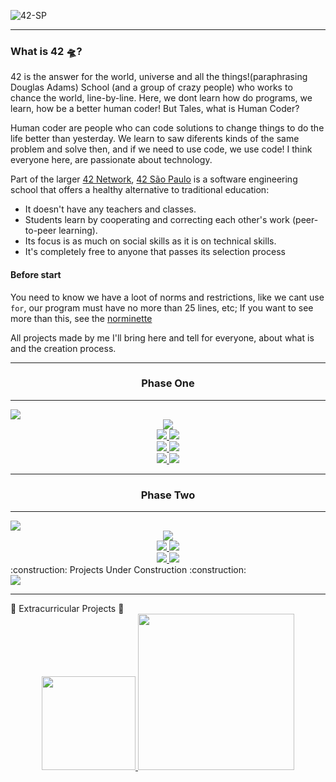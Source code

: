 ![42-SP](https://user-images.githubusercontent.com/86013047/198174690-e4e6420e-79fd-4ee4-9a62-0426f3b843cf.png)

---

### What is 42 🛸?

42 is the answer for the world, universe and all the things!(paraphrasing Douglas Adams) School (and a group of crazy people) who works to chance the world, line-by-line. Here, we dont learn how do programs, we learn, how be a better human coder!
But Tales, what is Human Coder?

Human coder are people who can code solutions to change things to do the life better than yesterday. We learn to saw diferents kinds of the same problem and solve then, and if we need to use code, we use code! 
I think everyone here, are passionate about technology.

Part of the larger [42 Network](https://www.42.fr/42-network/),
[42 São Paulo](https://www.42sp.org.br/) is a software engineering school
that offers a healthy alternative to traditional education:

- It doesn't have any teachers and classes.
- Students learn by cooperating
  and correcting each other's work (peer-to-peer learning).
- Its focus is as much on social skills as it is on technical skills.
- It's completely free to anyone that passes its selection process

#### Before start

You need to know we have a loot of norms and restrictions, like we cant use `for`, our program must have no more than 25 lines, etc;
If you want to see more than this, see the [norminette](https://github.com/42school/norminette)

All projects made by me I'll bring here and tell for everyone, about what is and the creation process.

<div align="center">

---
### Phase One
---

</div>
<div align="left">
  <img src="https://img.shields.io/badge/Projects-Concluded-success"/>
</div>

<div align="center">
  <img src="https://user-images.githubusercontent.com/86013047/218306620-3fbadc48-38d4-47a1-9bf5-ae1b66419380.png"/>
</div>

<div align="center">
  <a href="https://github.com/talessantos49/Projetos-42/tree/main/Libft">
    <img src="https://user-images.githubusercontent.com/86013047/169532214-b6148f09-3e51-4c6d-90be-dd67ba469026.png"/>
  </a>
  <a href="https://github.com/talessantos49/Projetos-42/tree/main/Get_Next_Line">
    <img src="https://user-images.githubusercontent.com/86013047/197639960-56508b04-d8b1-4198-9702-53354ceab5b1.png"/>
  </a>
</div>
<div align="center">
  <a href="https://github.com/talessantos49/Projetos-42/tree/main/ft_printf">
    <img src="https://user-images.githubusercontent.com/86013047/197639951-92b2d15c-033a-4eba-8a7b-b8900975ce6d.png"/>
  </a>
  <img src="https://user-images.githubusercontent.com/86013047/197639938-25a5c368-baa3-4f5a-bc30-b2c7f1f4b490.png"/>
</div>
<div align="center">
  <a href="https://github.com/talessantos49/Projetos-42/tree/main/So_long">
    <img src="https://user-images.githubusercontent.com/86013047/197646377-9c7596a4-4a11-4633-8304-69cb0d467997.png"/>
  </a>
  <a href="https://github.com/talessantos49/Projetos-42/tree/main/Pipex">
    <img src="https://user-images.githubusercontent.com/86013047/212491370-c027b052-c84e-46d8-82d6-21987407563c.png"/>
  </a>
</div>

---

<div align="center">

  ### Phase Two

---
</div>

<div align="left">
  <img src="https://img.shields.io/badge/Projects-Concluded-success"/>
</div>

<div align="center">
  <img src="https://user-images.githubusercontent.com/86013047/218614378-d20bf7bf-a9f7-4cfa-adab-7c533038830e.png"/>
</div>
<div align="center">
  <a href="https://github.com/talessantos49/Projetos-42/tree/main/push_swap">
    <img src="https://user-images.githubusercontent.com/86013047/235564058-ee327ab2-f5c0-46fd-858a-c38a3ef0308a.png"/>
  </a>
  <a href="https://github.com/talessantos49/Projetos-42/tree/main/push_swap">
    <img src="https://github.com/talessantos49/Projetos-42/assets/86013047/a5309859-d793-4e87-a0cf-e654924973b5"
/>
  </a>
</div>
<div align="center">
    <a href="https://github.com/talessantos49/Projetos-42/tree/main/push_swap">
      <img src="https://github.com/talessantos49/Projetos-42/assets/86013047/779ba7ef-87e7-498f-9ebc-21a60565b776"/>
  </a>
  <a href="https://github.com/talessantos49/Projetos-42/tree/main/push_swap">
      <img src="https://github.com/talessantos49/Projetos-42/assets/86013047/81463755-ddc1-40e5-a59e-1f1f2d70496f"/>
  </a>
</div>
<div align="center">

</div>
<div align="left">
  :construction: Projects Under Construction :construction: 
</div>
  <img src="https://github.com/talessantos49/Projetos-42/assets/86013047/24b3eab2-8a41-48fc-8699-fdb117dd463e">

---

<div align="left">
  🚀 Extracurricular Projects 🚀 
</div>
<div align="center">
  <a href="https://github.com/talessantos49/Projetos-42/tree/main/Mini-Piscina-Python">
    <img src="https://user-images.githubusercontent.com/86013047/218304417-d6b2c942-892e-4e31-99c7-4a48c120d2ea.svg" width="150px" />
  </a>
  <a href="https://github.com/talessantos49/Projetos-42/tree/main/Mini-Piscina-CTF">
    <img src="https://github.com/talessantos49/Projetos-42/assets/86013047/9225454a-2aea-41cc-ad45-58c461dde185" width="250px">
  </a>
</div>

